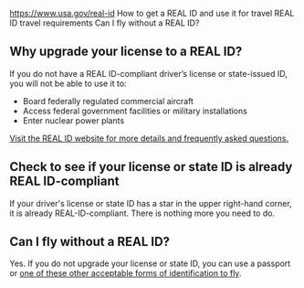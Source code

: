 

https://www.usa.gov/real-id
How to get a REAL ID and use it for travel
REAL ID travel requirements
Can I fly without a REAL ID?

**Why upgrade your license to a REAL ID?**
------------------------------------------

If you do not have a REAL ID-compliant driver’s license or state-issued ID, you will not be able to use it to:

* Board federally regulated commercial aircraft
* Access federal government facilities or military installations
* Enter nuclear power plants

[Visit the REAL ID website for more details and frequently asked questions.](https://www.dhs.gov/real-id)

**Check to see if your license or state ID is already REAL ID-compliant**
-------------------------------------------------------------------------

If your driver's license or state ID has a star in the upper right-hand corner, it is already REAL-ID-compliant. There is nothing more you need to do.

**Can I fly without a REAL ID?**
--------------------------------

Yes. If you do not upgrade your license or state ID, you can use a passport or
[one of these other acceptable forms of identification to fly](https://www.tsa.gov/travel/security-screening/identification).
